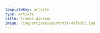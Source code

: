 ```yaml
---
templateKey: artiste
type: artiste
title: Tranna Wintour
image: /img/artistes/portrait-default.jpg
---
```

